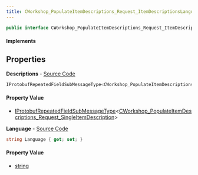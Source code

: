 ```yaml
---
title: CWorkshop_PopulateItemDescriptions_Request_ItemDescriptionsLanguageBlock
---
```


```csharp
public interface CWorkshop_PopulateItemDescriptions_Request_ItemDescriptionsLanguageBlock : ITypedProtobuf<CWorkshop_PopulateItemDescriptions_Request_ItemDescriptionsLanguageBlock>, INativeHandle
```

#### Implements

## Properties

**Descriptions** - [Source Code](https://github.com/swiftly-solution/swiftlys2/blob/main/managed/src/SwiftlyS2.Generated/Protobufs/Interfaces/CWorkshop_PopulateItemDescriptions_Request_ItemDescriptionsLanguageBlock.cs#L16)

```csharp
IProtobufRepeatedFieldSubMessageType<CWorkshop_PopulateItemDescriptions_Request_SingleItemDescription> Descriptions { get; }
```

#### Property Value

- [IProtobufRepeatedFieldSubMessageType](/docs/api/shared/netmessages/iprotobufrepeatedfieldsubmessagetype-1)<[CWorkshop_PopulateItemDescriptions_Request_SingleItemDescription](/docs/api/shared/protobufdefinitions/cworkshop_populateitemdescriptions_request_singleitemdescription)>

**Language** - [Source Code](https://github.com/swiftly-solution/swiftlys2/blob/main/managed/src/SwiftlyS2.Generated/Protobufs/Interfaces/CWorkshop_PopulateItemDescriptions_Request_ItemDescriptionsLanguageBlock.cs#L13)

```csharp
string Language { get; set; }
```

#### Property Value

- [string](https://learn.microsoft.com/dotnet/api/system.string)

